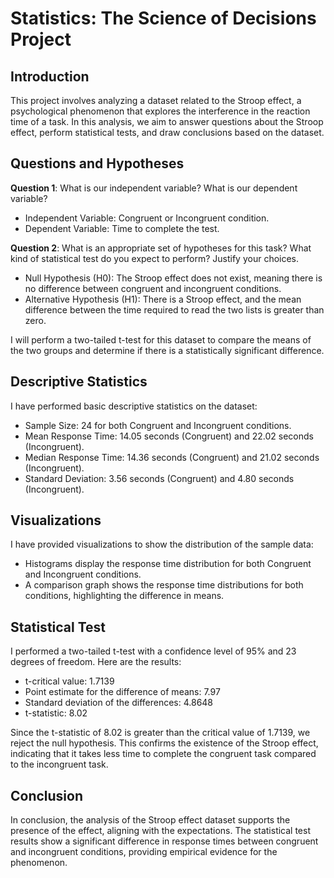 # Statistics: The Science of Decisions Project

## Introduction

This project involves analyzing a dataset related to the Stroop effect, a psychological phenomenon that explores the interference in the reaction time of a task. In this analysis, we aim to answer questions about the Stroop effect, perform statistical tests, and draw conclusions based on the dataset.

## Questions and Hypotheses

**Question 1**: What is our independent variable? What is our dependent variable?

- Independent Variable: Congruent or Incongruent condition.
- Dependent Variable: Time to complete the test.

**Question 2**: What is an appropriate set of hypotheses for this task? What kind of statistical test do you expect to perform? Justify your choices.

- Null Hypothesis (H0): The Stroop effect does not exist, meaning there is no difference between congruent and incongruent conditions.
- Alternative Hypothesis (H1): There is a Stroop effect, and the mean difference between the time required to read the two lists is greater than zero.

I will perform a two-tailed t-test for this dataset to compare the means of the two groups and determine if there is a statistically significant difference.

## Descriptive Statistics

I have performed basic descriptive statistics on the dataset:

- Sample Size: 24 for both Congruent and Incongruent conditions.
- Mean Response Time: 14.05 seconds (Congruent) and 22.02 seconds (Incongruent).
- Median Response Time: 14.36 seconds (Congruent) and 21.02 seconds (Incongruent).
- Standard Deviation: 3.56 seconds (Congruent) and 4.80 seconds (Incongruent).

## Visualizations

I have provided visualizations to show the distribution of the sample data:

- Histograms display the response time distribution for both Congruent and Incongruent conditions.
- A comparison graph shows the response time distributions for both conditions, highlighting the difference in means.

## Statistical Test

I performed a two-tailed t-test with a confidence level of 95% and 23 degrees of freedom. Here are the results:

- t-critical value: 1.7139
- Point estimate for the difference of means: 7.97
- Standard deviation of the differences: 4.8648
- t-statistic: 8.02

Since the t-statistic of 8.02 is greater than the critical value of 1.7139, we reject the null hypothesis. This confirms the existence of the Stroop effect, indicating that it takes less time to complete the congruent task compared to the incongruent task.

## Conclusion

In conclusion, the analysis of the Stroop effect dataset supports the presence of the effect, aligning with the expectations. The statistical test results show a significant difference in response times between congruent and incongruent conditions, providing empirical evidence for the phenomenon.
